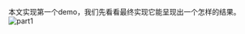 本文实现第一个demo，我们先看看最终实现它能呈现出一个怎样的结果。
![part1](https://tva1.sinaimg.cn/large/007S8ZIlgy1gh37l2pp99j31a80hi788.jpg "part1")

